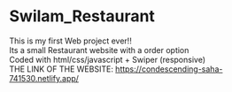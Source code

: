 # Swilam_Restaurant
This is my first Web project ever!!
</br> Its a small Restaurant website with a order option 
</br> Coded with html/css/javascript + Swiper (responsive)
</br> THE LINK OF THE WEBSITE: https://condescending-saha-741530.netlify.app/
